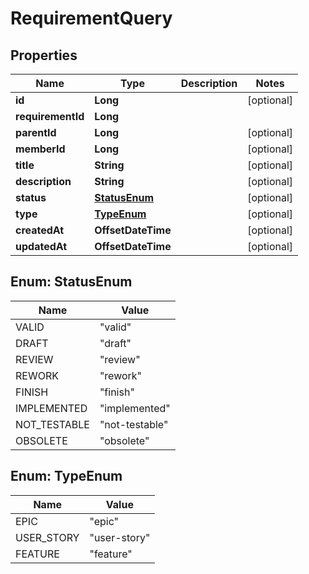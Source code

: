 

# RequirementQuery


## Properties

| Name | Type | Description | Notes |
|------------ | ------------- | ------------- | -------------|
|**id** | **Long** |  |  [optional] |
|**requirementId** | **Long** |  |  |
|**parentId** | **Long** |  |  [optional] |
|**memberId** | **Long** |  |  [optional] |
|**title** | **String** |  |  [optional] |
|**description** | **String** |  |  [optional] |
|**status** | [**StatusEnum**](#StatusEnum) |  |  [optional] |
|**type** | [**TypeEnum**](#TypeEnum) |  |  [optional] |
|**createdAt** | **OffsetDateTime** |  |  [optional] |
|**updatedAt** | **OffsetDateTime** |  |  [optional] |



## Enum: StatusEnum

| Name | Value |
|---- | -----|
| VALID | &quot;valid&quot; |
| DRAFT | &quot;draft&quot; |
| REVIEW | &quot;review&quot; |
| REWORK | &quot;rework&quot; |
| FINISH | &quot;finish&quot; |
| IMPLEMENTED | &quot;implemented&quot; |
| NOT_TESTABLE | &quot;not-testable&quot; |
| OBSOLETE | &quot;obsolete&quot; |



## Enum: TypeEnum

| Name | Value |
|---- | -----|
| EPIC | &quot;epic&quot; |
| USER_STORY | &quot;user-story&quot; |
| FEATURE | &quot;feature&quot; |



